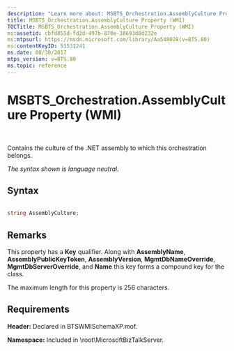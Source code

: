 ```yaml
---
description: "Learn more about: MSBTS_Orchestration.AssemblyCulture Property (WMI)"
title: MSBTS_Orchestration.AssemblyCulture Property (WMI)
TOCTitle: MSBTS_Orchestration.AssemblyCulture Property (WMI)
ms:assetid: cbfd855d-fd2d-497b-870e-38693d8d232e
ms:mtpsurl: https://msdn.microsoft.com/library/Aa548028(v=BTS.80)
ms:contentKeyID: 51531241
ms.date: 08/30/2017
mtps_version: v=BTS.80
ms.topic: reference
---
```


# MSBTS\_Orchestration.AssemblyCulture Property (WMI)

 

Contains the culture of the .NET assembly to which this orchestration belongs.

*The syntax shown is language neutral.*

## Syntax

```C#
  
string AssemblyCulture;  
```

## Remarks

This property has a **Key** qualifier. Along with **AssemblyName**, **AssemblyPublicKeyToken**, **AssemblyVersion**, **MgmtDbNameOverride**, **MgmtDbServerOverride**, and **Name** this key forms a compound key for the class.

The maximum length for this property is 256 characters.

## Requirements

**Header:** Declared in BTSWMISchemaXP.mof.

**Namespace:** Included in \\root\\MicrosoftBizTalkServer.

